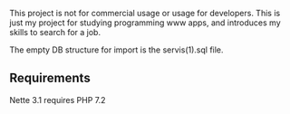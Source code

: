 This project is not for commercial usage or usage for developers. This is just my project for studying programming www apps, and introduces my skills to search for a job.

The empty DB structure for import is the servis(1).sql file.

Requirements
------------
Nette 3.1 requires PHP 7.2

